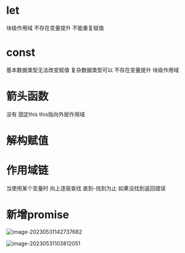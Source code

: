 # let 
块级作用域
不存在变量提升
不能重复赋值
# const
基本数据类型无法改变赋值 复杂数据类型可以
不存在变量提升
块级作用域
# 箭头函数
没有 固定this this指向外层作用域
# 解构赋值
# 作用域链
当使用某个变量时 向上逐层查找 直到-找到为止 如果没找到返回错误

# 新增promise

![image-20230531142737682](C:\Users\许\AppData\Roaming\Typora\typora-user-images\image-20230531142737682.png)



![image-20230531103812051](C:\Users\许\AppData\Roaming\Typora\typora-user-images\image-20230531103812051.png)